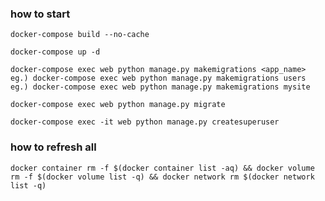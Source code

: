 
### how to start

```
docker-compose build --no-cache
```

```
docker-compose up -d
```

```
docker-compose exec web python manage.py makemigrations <app_name>
eg.) docker-compose exec web python manage.py makemigrations users
eg.) docker-compose exec web python manage.py makemigrations mysite
```

```
docker-compose exec web python manage.py migrate
```

```
docker-compose exec -it web python manage.py createsuperuser
```


### how to refresh all

```
docker container rm -f $(docker container list -aq) && docker volume rm -f $(docker volume list -q) && docker network rm $(docker network list -q)
```
